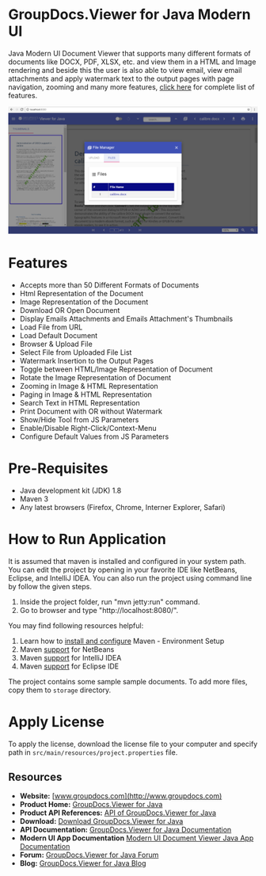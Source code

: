 # GroupDocs.Viewer for Java Modern UI

Java Modern UI Document Viewer that supports many different formats of documents like DOCX, PDF, XLSX, etc. and view them in a HTML and Image rendering and beside this the user is also able to view email, view email attachments and apply watermark text to the output pages with page navigation, zooming and many more features, [click here](https://docs.groupdocs.com/display/viewerjava/Introduction+-+GroupDocs.Viewer+for+Java+Modern+UI#Introduction-GroupDocs.ViewerforJavaModernUI-Features) for complete list of features. 

![GroupDocs.Viewer Modern UI](https://github.com/groupdocs-viewer/GroupDocs.Viewer-for-Java-App/blob/master/GroupDocs-Document-Viewer-Java-Screenshot.png)

# Features
+ Accepts more than 50 Different Formats of Documents
+ Html Representation of the Document
+ Image Representation of the Document
+ Download OR Open Document
+ Display Emails Attachments and Emails Attachment's Thumbnails
+ Load File from URL
+ Load Default Document
+ Browser & Upload File
+ Select File from Uploaded File List
+ Watermark Insertion to the Output Pages
+ Toggle between HTML/Image Representation of Document
+ Rotate the Image Representation of Document
+ Zooming in Image & HTML Representation
+ Paging in Image & HTML Representation
+ Search Text in HTML Representation
+ Print Document with OR without Watermark
+ Show/Hide Tool from JS Parameters
+ Enable/Disable Right-Click/Context-Menu
+ Configure Default Values from JS Parameters
  
# Pre-Requisites

* Java development kit (JDK) 1.8
* Maven 3
* Any latest browsers (Firefox, Chrome, Interner Explorer, Safari)

# How to Run Application

It is assumed that maven is installed and configured in your system path. You can edit the project by opening in your favorite IDE like NetBeans, Eclipse, and IntelliJ IDEA. You can also run the project using command line by follow the given steps.

1. Inside the project folder, run "mvn jetty:run" command.
1. Go to browser and type "http://localhost:8080/".

You may find following resources helpful:

1. Learn how to <a href="http://www.tutorialspoint.com/maven/maven_environment_setup.htm">install and configure</a> Maven - Environment Setup
1. Maven <a href="http://www.tutorialspoint.com/maven/maven_netbeans.htm">support</a> for NetBeans
1. Maven <a href="http://www.tutorialspoint.com/maven/maven_intellij_idea.htm">support</a> for IntelliJ IDEA
1. Maven <a href="http://www.tutorialspoint.com/maven/maven_eclispe_ide.htm">support</a> for Eclipse IDE

The project contains some sample sample documents. To add more files, copy them to `storage` directory.

# Apply License

To apply the license, download the license file to your computer and specify path in `src/main/resources/project.properties` file.

## Resources

+ **Website:** [www.groupdocs.com](http://www.groupdocs.com)
+ **Product Home:** [GroupDocs.Viewer for Java](https://products.groupdocs.com/viewer/java)
+ **Product API References:** [API of GroupDocs.Viewer for Java](https://apireference.groupdocs.com/java/viewer)
+ **Download:** [Download GroupDocs.Viewer for Java](http://downloads.groupdocs.com/viewer/java)
+ **API Documentation:** [GroupDocs.Viewer for Java Documentation](https://docs.groupdocs.com/display/viewerjava/Home)
+ **Modern UI App Documentation** [Modern UI Document Viewer Java App Documentation](https://docs.groupdocs.com/display/viewerjava/GroupDocs.Viewer+for+Java+-+Modern+UI)
+ **Forum:** [GroupDocs.Viewer for Java Forum](https://forum.groupdocs.com/c/viewer)
+ **Blog:** [GroupDocs.Viewer for Java Blog](https://blog.groupdocs.com/category/groupdocs-viewer-product-family/)
